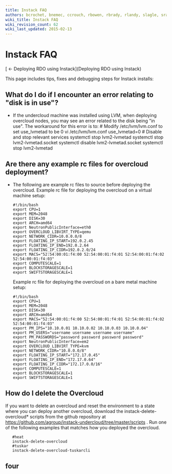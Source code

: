 ```yaml
---
title: Instack FAQ
authors: bcrochet, bnemec, ccrouch, rbowen, rbrady, rlandy, slagle, sradvan
wiki_title: Instack FAQ
wiki_revision_count: 62
wiki_last_updated: 2015-02-13
---
```


# Instack FAQ

[ ← Deploying RDO using Instack](Deploying RDO using Instack)

This page includes tips, fixes and debugging steps for Instack installs:

## What do I do if I encounter an error relating to "disk is in use"?

*   If the undercloud machine was installed using LVM, when deploying overcloud nodes, you may see an error related to the disk being "in use". The workaround for this error is to:
        # Modify /etc/lvm/lvm.conf to set use_lvmetad to be 0
        vi /etc/lvm/lvm.conf
        use_lvmetad=0
        # Disable and stop relevant services
        systemctl stop lvm2-lvmetad
        systemctl stop lvm2-lvmetad.socket
        systemctl disable lvm2-lvmetad.socket
        systemctl stop lvm2-lvmetad

## Are there any example rc files for overcloud deployment?

*   The following are example rc files to source before deploying the overcloud.
    Example rc file for deploying the overcloud on a virtual machine setup:

        #!/bin/bash
        export CPU=1
        export MEM=2048
        export DISK=30
        export ARCH=amd64
        export NeutronPublicInterface=eth0
        export OVERCLOUD_LIBVIRT_TYPE=qemu
        export NETWORK_CIDR=10.0.0.0/8
        export FLOATING_IP_START=192.0.2.45
        export FLOATING_IP_END=192.0.2.64
        export FLOATING_IP_CIDR=192.0.2.0/24
        export MACS="52:54:00:01:f4:00 52:54:00:01:f4:01 52:54:00:01:f4:02 52:54:00:01:f4:03"
        export COMPUTESCALE=1
        export BLOCKSTORAGESCALE=1
        export SWIFTSTORAGESCALE=1

    Example rc file for deploying the overcloud on a bare metal machine setup:

        #!/bin/bash
        export CPU=1
        export MEM=2048
        export DISK=30
        export ARCH=amd64
        export MACS="52:54:00:01:f4:00 52:54:00:01:f4:01 52:54:00:01:f4:02 52:54:00:01:f4:03"
        export PM_IPS="10.10.0.01 10.10.0.02 10.10.0.03 10.10.0.04"
        export PM_USERS="username username username username"
        export PM_PASSWORDS="password password password password"
        export NeutronPublicInterface=em2
        export OVERCLOUD_LIBVIRT_TYPE=kvm
        export NETWORK_CIDR="10.0.0.0/8"
        export FLOATING_IP_START="172.17.0.45"
        export FLOATING_IP_END="172.17.0.64"
        export FLOATING_IP_CIDR="172.17.0.0/16"
        export COMPUTESCALE=1
        export BLOCKSTORAGESCALE=1
        export SWIFTSTORAGESCALE=1

## How do I delete the Overcloud

If you want to delete an overcloud and reset the environment to a state where you can deploy another overcloud, download the instack-delete-overcloud\* scripts from the github repository at <https://github.com/agroup/instack-undercloud/tree/master/scripts> . Run one of the following examples that matches how you deployed the overcloud.

       #heat
       instack-delete-overcloud
       #tuskar
       instack-delete-overcloud-tuskarcli

## four
